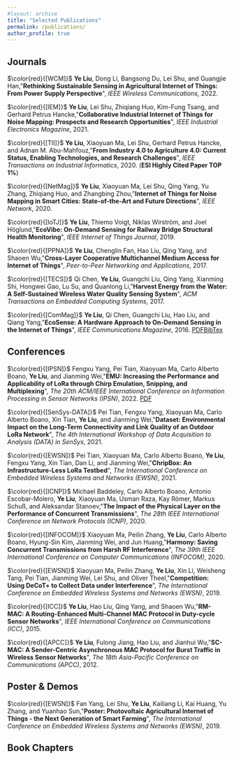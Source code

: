 ```yaml
---
#layout: archive
title: "Selected Publications"
permalink: /publications/
author_profile: true
---
```



Journals
------
$\color{red}{[WCM]}$
**Ye Liu**, Dong Li, Bangsong Du, Lei Shu, and Guangjie Han,"**Rethinking Sustainable Sensing in Agricultural Internet of Things: From Power Supply Perspective**", *IEEE Wireless Communications*, 2022.

$\color{red}{[IEM]}$
**Ye Liu**, Lei Shu, Zhiqiang Huo, Kim-Fung Tsang, and Gerhard Petrus Hancke,"**Collaborative Industrial Internet of Things for Noise Mapping: Prospects and Research Opportunities**", *IEEE Industrial Electronics Magazine*, 2021.

$\color{red}{[TII]}$
**Ye Liu**, Xiaoyuan Ma, Lei Shu, Gerhard Petrus Hancke, and Adnan M. Abu-Mahfouz,"**From Industry 4.0 to Agriculture 4.0: Current Status, Enabling Technologies, and Research Challenges**", *IEEE Transactions on Industrial Informatics*, 2020. 
(**ESI Highly Cited Paper TOP 1%**)

$\color{red}{[NetMag]}$
**Ye Liu**, Xiaoyuan Ma, Lei Shu, Qing Yang, Yu Zhang, Zhiqiang Huo, and Zhangbing Zhou,"**Internet of Things for Noise Mapping in Smart Cities: State-of-the-Art and Future Directions**", *IEEE Network*, 2020.

$\color{red}{[IoTJ]}$
**Ye Liu**, Thiemo Voigt, Niklas Wirström, and Joel Höglund,"**EcoVibe: On-Demand Sensing for Railway Bridge Structural Health Monitoring**", *IEEE Internet of Things Journal*, 2019.

$\color{red}{[PPNA]}$
**Ye Liu**, Chenglin Fan, Hao Liu, Qing Yang, and Shaoen Wu,"**Cross-Layer Cooperative Multichannel Medium Access for Internet of Things**", *Peer-to-Peer Networking and Applications*, 2017.

$\color{red}{[TECS]}$
Qi Chen, **Ye Liu**, Guangchi Liu, Qing Yang, Xianming Shi, Hongwei Gao, Lu Su, and Quanlong Li,"**Harvest Energy from the Water: A Self-Sustained Wireless Water Quality Sensing System**", *ACM Transactions on Embedded Computing Systems*, 2017.

$\color{red}{[ComMag]}$
**Ye Liu**, Qi Chen, Guangchi Liu, Hao Liu, and Qiang Yang,"**EcoSense: A Hardware Approach to On-Demand Sensing in the Internet of Things**", *IEEE Communications Magazine*, 2016.
[PDF](https://chrisye-liu.github.io/files/ye16EcoSense.pdf)[BibTex](https://chrisye-liu.github.io/files/bibtex/bib_EcoSense.txt)


Conferences
------

$\color{red}{[IPSN]}$
Fengxu Yang, Pei Tian, Xiaoyuan Ma, Carlo Alberto Boano, **Ye Liu**, and Jianming Wei,"**EMU: Increasing the Performance and Applicability of LoRa through Chirp Emulation, Snipping, and Multiplexing**", *The 20th ACM/IEEE International Conference on Information Processing in Sensor Networks (IPSN)*, 2022.
[PDF](https://chrisye-liu.github.io/files/yang22emu.pdf)

$\color{red}{[SenSys-DATA]}$
Pei Tian, Fengxu Yang, Xiaoyuan Ma, Carlo Alberto Boano, Xin Tian, **Ye Liu**, and Jianming Wei,"**Dataset: Environmental Impact on the Long-Term Connectivity and Link Quality of an Outdoor LoRa Network**", *The 4th International Workshop of Data Acquisition to Analysis (DATA) in SenSys*, 2021.

$\color{red}{[EWSN]}$
Pei Tian, Xiaoyuan Ma, Carlo Alberto Boano, **Ye Liu**, Fengxu Yang, Xin Tian, Dan Li, and Jianming Wei,"**ChripBox: An Infrastructure-Less LoRa Testbed**", *The International Conference on Embedded Wireless Systems and Networks (EWSN)*, 2021.

$\color{red}{[ICNP]}$
Michael Baddeley, Carlo Alberto Boano, Antonio Escobar-Molero, **Ye Liu**, Xiaoyuan Ma, Usman Raza, Kay Römer, Markus Schuß, and Aleksandar Stanoev,"**The Impact of the Physical Layer on the Performance of Concurrent Transmissions**", *The 28th IEEE International Conference on Network Protocols (ICNP)*, 2020.

$\color{red}{[INFOCOM]}$
Xiaoyuan Ma, Peilin Zhang, **Ye Liu**, Carlo Alberto Boano, Hyung-Sin Kim, Jianming Wei, and Jun Huang,"**Harmony: Saving Concurrent Transmissions from Harsh RF Interference**", *The 39th IEEE International Conference on Computer Communications (INFOCOM)*, 2020.

$\color{red}{[EWSN]}$
Xiaoyuan Ma, Peilin Zhang, **Ye Liu**, Xin Li, Weisheng Tang, Pei Tian, Jianming Wei, Lei Shu, and Oliver Theel,"**Competition: Using DeCoT+ to Collect Data under Interference**", *The International Conference on Embedded Wireless Systems and Networks (EWSN)*, 2019.

$\color{red}{[ICC]}$
**Ye Liu**, Hao Liu, Qing Yang, and Shaoen Wu,"**RM-MAC: A Routing-Enhanced Multi-Channel MAC Protocol in Duty-cycle Sensor
Networks**", *IEEE International Conference on Communications (ICC)*, 2015.

$\color{red}{[APCC]}$
**Ye Liu**, Fulong Jiang, Hao Liu, and Jianhui Wu,"**SC-MAC: A Sender-Centric Asynchronous MAC Protocol for Burst Traffic in Wireless
Sensor Networks**", *The 18th Asia-Pacific Conference on Communications (APCC)*, 2012. 

Poster & Demos
------

$\color{red}{[EWSN]}$
Fan Yang, Lei Shu, **Ye Liu**, Kailiang Li, Kai Huang, Yu Zhang, and Yuanhao Sun,"**Poster: Photovoltaic Agricultural Internet of Things -
the Next Generation of Smart Farming**", *The International Conference on Embedded Wireless Systems and Networks (EWSN)*, 2019. 

Book Chapters
------
